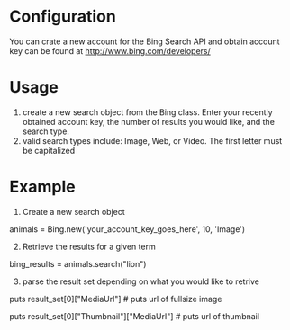 Configuration
=============
You can crate a new account for the Bing Search API and obtain account key can be found at http://www.bing.com/developers/

Usage
============
1. create a new search object from the Bing class. Enter your recently obtained account key, the number of results you would like, and the search type.
2. valid search types include: Image, Web, or Video. The first letter must be capitalized

Example 
===============
1. Create a new search object  

animals = Bing.new('your_account_key_goes_here', 10, 'Image')   

2. Retrieve the results for a given term  

bing_results = animals.search("lion")  

3. parse the result set depending on what you would like to retrive  

puts result_set[0]["MediaUrl"] # puts url of fullsize image  

puts result_set[0]["Thumbnail"]["MediaUrl"] # puts url of thumbnail  


